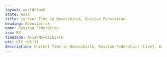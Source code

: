 ```yaml
---
layout: worldclock
state: Asia
title: Current Time in Novosibirsk, Russian Federation
heading: Novosibirsk
name: Russian Federation
iso: RU
timezone: Asia/Novosibirsk
utc: UTC +05:31
description: Current Time in Novosibirsk, Russian Federation [Live], Asia. Live update now time in Novosibirsk, timezone Asia/Novosibirsk, UTC +05:31, Country ISO code & Current Local Time.
---
```


